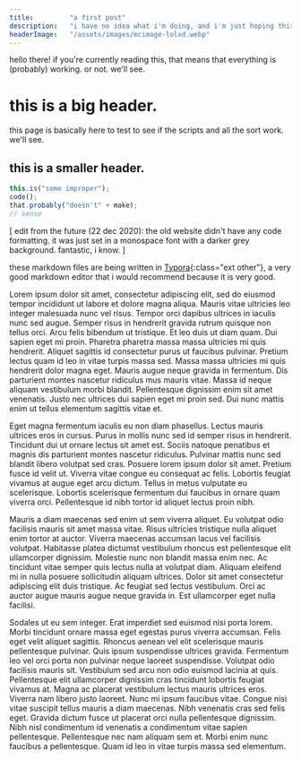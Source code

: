 ```yaml
---
title:         "a first post"
description:   "i have no idea what i'm doing, and i'm just hoping this works correctly."
headerImage:   "/assets/images/mcimage-lolxd.webp"
---
```


hello there! if you're currently reading this, that means that everything is (probably) working. or not. we'll see.

# this is a big header.

this page is basically here to test to see if the scripts and all the sort work. we'll see.

## this is a smaller header.

```js
this.is("some improper");
code();
that.probably("doesn't" + make);
// sense
```

<p class="emphasis-highlight">
[ edit from the future (22 dec 2020): the old website didn't have any code formatting. it was just set in a monospace font with a darker grey background. fantastic, i know. ]
</p>

these markdown files are being written in [Typora](https://typora.io){:class="ext other"}, a very good markdown editor that i would recommend because it is very good.

Lorem ipsum dolor sit amet, consectetur adipiscing elit, sed do eiusmod  tempor incididunt ut labore et dolore magna aliqua. Mauris vitae  ultricies leo integer malesuada nunc vel risus. Tempor orci dapibus  ultrices in iaculis nunc sed augue. Semper risus in hendrerit gravida  rutrum quisque non tellus orci. Arcu felis bibendum ut tristique. Et leo duis ut diam quam. Dui sapien eget mi proin. Pharetra pharetra massa  massa ultricies mi quis hendrerit. Aliquet sagittis id consectetur purus ut faucibus pulvinar. Pretium lectus quam id leo in vitae turpis massa  sed. Massa massa ultricies mi quis hendrerit dolor magna eget. Mauris  augue neque gravida in fermentum. Dis parturient montes nascetur  ridiculus mus mauris vitae. Massa id neque aliquam vestibulum morbi  blandit. Pellentesque dignissim enim sit amet venenatis. Justo nec  ultrices dui sapien eget mi proin sed. Dui nunc mattis enim ut tellus  elementum sagittis vitae et.

Eget magna fermentum iaculis eu non diam phasellus. Lectus mauris  ultrices eros in cursus. Purus in mollis nunc sed id semper risus in  hendrerit. Tincidunt dui ut ornare lectus sit amet est. Sociis natoque  penatibus et magnis dis parturient montes nascetur ridiculus. Pulvinar  mattis nunc sed blandit libero volutpat sed cras. Posuere lorem ipsum  dolor sit amet. Pretium fusce id velit ut. Viverra vitae congue eu  consequat ac felis. Lobortis feugiat vivamus at augue eget arcu dictum.  Tellus in metus vulputate eu scelerisque. Lobortis scelerisque fermentum dui faucibus in ornare quam viverra orci. Pellentesque id nibh tortor  id aliquet lectus proin nibh.

Mauris a diam maecenas sed enim ut sem viverra aliquet. Eu volutpat  odio facilisis mauris sit amet massa vitae. Risus ultricies tristique  nulla aliquet enim tortor at auctor. Viverra maecenas accumsan lacus vel facilisis volutpat. Habitasse platea dictumst vestibulum rhoncus est  pellentesque elit ullamcorper dignissim. Molestie nunc non blandit massa enim nec. Ac tincidunt vitae semper quis lectus nulla at volutpat diam. Aliquam eleifend mi in nulla posuere sollicitudin aliquam ultrices.  Dolor sit amet consectetur adipiscing elit duis tristique. Ac feugiat  sed lectus vestibulum. Orci ac auctor augue mauris augue neque gravida  in. Est ullamcorper eget nulla facilisi.

Sodales ut eu sem integer. Erat imperdiet sed euismod nisi porta  lorem. Morbi tincidunt ornare massa eget egestas purus viverra accumsan. Felis eget velit aliquet sagittis. Rhoncus aenean vel elit scelerisque  mauris pellentesque pulvinar. Quis ipsum suspendisse ultrices gravida.  Fermentum leo vel orci porta non pulvinar neque laoreet suspendisse.  Volutpat odio facilisis mauris sit. Vestibulum sed arcu non odio euismod lacinia at quis. Pellentesque elit ullamcorper dignissim cras tincidunt lobortis feugiat vivamus at. Magna ac placerat vestibulum lectus mauris ultrices eros. Viverra nam libero justo laoreet. Nunc mi ipsum faucibus vitae. Congue nisi vitae suscipit tellus mauris a diam maecenas. Nibh  venenatis cras sed felis eget. Gravida dictum fusce ut placerat orci  nulla pellentesque dignissim. Nibh nisl condimentum id venenatis a  condimentum vitae sapien pellentesque. Pellentesque nec nam aliquam sem  et. Morbi enim nunc faucibus a pellentesque. Quam id leo in vitae turpis massa sed elementum.